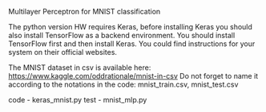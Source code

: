 Multilayer Perceptron for MNIST classification

The python version HW requires Keras, before installing Keras you should also install TensorFlow as a backend environment.
You should install TensorFlow first and then install Keras. You could find instructions for your system on their official websites.

The MNIST dataset in csv is available here: https://www.kaggle.com/oddrationale/mnist-in-csv
Do not forget to name it according to the notations in the code: mnist_train.csv, mnist_test.csv 

code - keras_mnist.py
test - mnist_mlp.py
